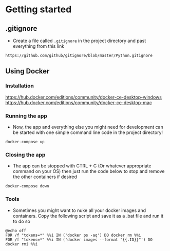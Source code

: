# Getting started

## .gitignore
* Create a file called ```.gitignore``` in the project directory and past everything from this link

```https://github.com/github/gitignore/blob/master/Python.gitignore```

## Using Docker
### Installation
https://hub.docker.com/editions/community/docker-ce-desktop-windows
https://hub.docker.com/editions/community/docker-ce-desktop-mac

### Running the app
* Now, the app and everything else you might need for development can be started with one simple command line code in the project directory!

```docker-compose up```

### Closing the app 
* The app can be stopped with CTRL + C (Or whatever appropriate command on your OS) then just run the code below to stop and remove the other containers if desired

```docker-compose down```

### Tools
* Sometimes you might want to nuke all your docker images and containers. Copy the following script and save it as a .bat file and run it to do so

```
@echo off
FOR /f "tokens=*" %%i IN ('docker ps -aq') DO docker rm %%i
FOR /f "tokens=*" %%i IN ('docker images --format "{{.ID}}"') DO docker rmi %%i
```
